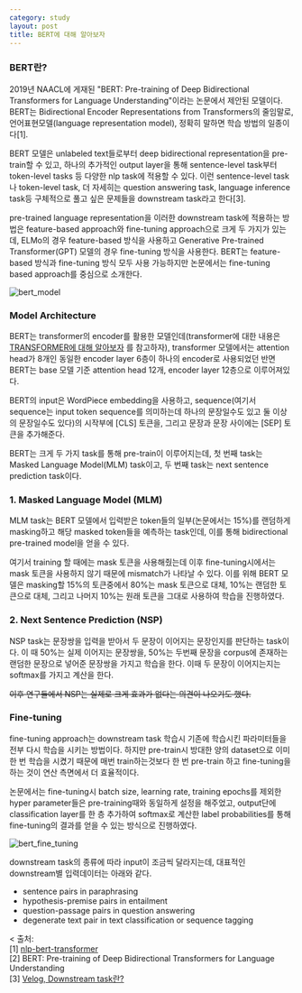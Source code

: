 ```yaml
---
category: study
layout: post
title: BERT에 대해 알아보자
---
```

### BERT란?
2019년 NAACL에 게재된 "BERT: Pre-training of Deep Bidirectional Transformers for Language Understanding"이라는 논문에서 제안된 모델이다. BERT는 Bidirectional Encoder Representations from Transformers의 줄임말로, 언어표현모델(language representation model), 정확히 말하면 학습 방법의 일종이다[1].

BERT 모델은 unlabeled text들로부터 deep bidirectional representation을 pre-train할 수 있고, 하나의 추가적인 output layer을 통해 sentence-level task부터 token-level tasks 등 다양한 nlp task에 적용할 수 있다. 이런 sentence-level task나 token-level task, 더 자세히는 question answering task, language inference task등 구체적으로 풀고 싶은 문제들을 downstream task라고 한다[3].

pre-trained language representation을 이러한 downstream task에 적용하는 방법은 feature-based approach와 fine-tuning approach으로 크게 두 가지가 있는데, ELMo의 경우 feature-based 방식을 사용하고 Generative Pre-trained Transformer(GPT) 모델의 경우 fine-tuning 방식을 사용한다. BERT는 feature-based 방식과 fine-tuning 방식 모두 사용 가능하지만 논문에서는 fine-tuning based approach를 중심으로 소개한다. 

![bert_model](https://gityunjae.github.io/images/BERT.PNG)
### Model Architecture
BERT는 transformer의 encoder를 활용한 모델인데(transformer에 대한 내용은 <a href="https://gityunjae.github.io/study/2020/09/07/TRANSFORMER/">TRANSFORMER에 대해 알아보자</a> 를 참고하자), transformer 모델에서는 attention head가 8개인 동일한 encoder layer 6층이 하나의 encoder로 사용되었던 반면 BERT는 base 모델 기준 attention head 12개, encoder layer 12층으로 이루어져있다.

BERT의 input은 WordPiece embedding을 사용하고, sequence(여기서 sequence는 input token sequence를 의미하는데 하나의 문장일수도 있고 둘 이상의 문장일수도 있다)의 시작부에 [CLS] 토큰을, 그리고 문장과 문장 사이에는 [SEP] 토큰을 추가해준다.

BERT는 크게 두 가지 task를 통해 pre-train이 이루어지는데, 첫 번째 task는 Masked Language Model(MLM) task이고, 두 번째 task는 next sentence prediction task이다.

### 1. Masked Language Model (MLM)
MLM task는 BERT 모델에서 입력받은 token들의 일부(논문에서는 15%)를 랜덤하게 masking하고 해당 masked token들을 예측하는 task인데, 이를 통해 bidirectional pre-trained model을 얻을 수 있다.

여기서 training 할 때에는 mask 토큰을 사용해줬는데 이후 fine-tuning시에서는 mask 토큰을 사용하지 않기 때문에 mismatch가 나타날 수 있다. 이를 위해 BERT 모델은 masking할 15%의 토큰중에서 80%는 mask 토큰으로 대체, 10%는 랜덤한 토큰으로 대체, 그리고 나머지 10%는 원래 토큰을 그대로 사용하여 학습을 진행하였다.

### 2. Next Sentence Prediction (NSP)
NSP task는 문장쌍을 입력을 받아서 두 문장이 이어지는 문장인지를 판단하는 task이다. 이 때 50%는 실제 이어지는 문장쌍을, 50%는 두번째 문장을 corpus에 존재하는 랜덤한 문장으로 넣어준 문장쌍을 가지고 학습을 한다. 이때 두 문장이 이어지는지는 softmax를 가지고 계산을 한다.

<del>이후 연구들에서 NSP는 실제로 크게 효과가 없다는 의견이 나오기도 했다.</del>

### Fine-tuning
fine-tuning approach는 downstream task 학습시 기존에 학습시킨 파라미터들을 전부 다시 학습을 시키는 방법이다. 하지만 pre-train시 방대한 양의 dataset으로 이미 한 번 학습을 시켰기 때문에 매번 train하는것보다 한 번 pre-train 하고 fine-tuning을 하는 것이 연산 측면에서 더 효율적이다.

논문에서는 fine-tuning시 batch size, learning rate, training epochs를 제외한 hyper parameter들은 pre-training때와 동일하게 설정을 해주었고, output단에 classification layer를 한 층 추가하여 softmax로 계산한 label probabilities를 통해 fine-tuning의 결과를 얻을 수 있는 방식으로 진행하였다.

![bert_fine_tuning](https://gityunjae.github.io/images/BERT_fine_tuning.PNG)

downstream task의 종류에 따라 input이 조금씩 달라지는데, 대표적인 downstream별 입력데이터는 아래와 같다.
- sentence pairs in paraphrasing
- hypothesis-premise pairs in entailment
- question-passage pairs in question answering
- degenerate text pair in text classification or sequence tagging

<
출처: <br>
[1] <a href="https://medium.com/@jonathan_hui/nlp-bert-transformer-7f0ac397f524">nlp-bert-transformer</a><br>
[2] BERT: Pre-training of Deep Bidirectional Transformers for Language Understanding<br>
[3] <a href="https://velog.io/@nawnoes/Downstream-Task%EB%9E%80">Velog, Downstream task란?</a><br>
